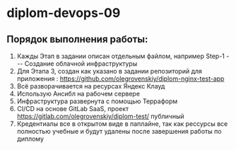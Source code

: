 # diplom-devops-09

## Порядок выполнения работы:

1. Кажды Этап в задании описан отдельным файлом, например Step-1 --- Создание облачной инфраструктуры
2. Для Этапа 3, создан как указано в задании репозиторий для приложения : https://github.com/olegrovenskiy/diplom-nginx-test-app
3. Всё разворачивается на ресурсах Яндекс Клауд
4. Использую Ансибл на рабочем сервере
5. Инфраструктура развернута с помощью Терраформ
6. CI/CD на основе GitLab SaaS, проект https://gitlab.com/olegrovenskiy/diplom-test/  публичный
7. Кредентиалы все в открытом виде в паплайне, так как рессурсы все полностью учебные и будут удалены после завершения работы по диплому
